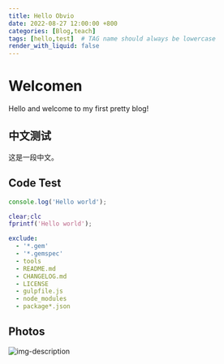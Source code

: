 ```yaml
---
title: Hello Obvio
date: 2022-08-27 12:00:00 +800
categories: [Blog,teach]
tags: [hello,test]  # TAG name should always be lowercase
render_with_liquid: false
---
```


# Welcomen

Hello and welcome to my first pretty blog!

## 中文测试
这是一段中文。


## Code Test

```javascript
console.log('Hello world');
```

```matlab
clear;clc
fprintf('Hello world');
``` 

```yml
exclude:
  - '*.gem'
  - '*.gemspec'
  - tools
  - README.md
  - CHANGELOG.md
  - LICENSE
  - gulpfile.js
  - node_modules
  - package*.json
```

## Photos

![img-description](https://jekyllrb.com/img/octojekyll.png)